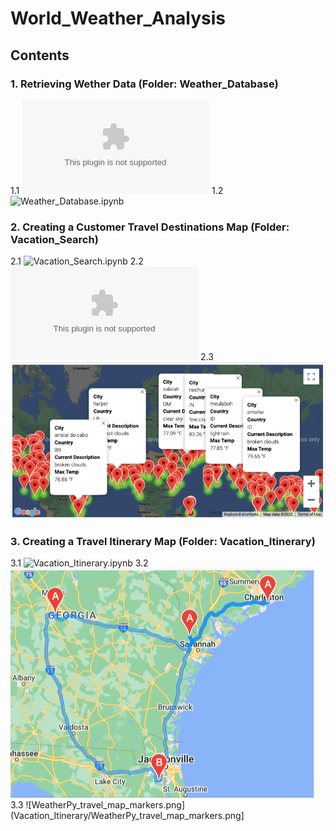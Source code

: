 # World_Weather_Analysis
## Contents

### 1. Retrieving Wether Data (Folder: Weather_Database)

1.1  ![WeatherPy_Database.csv](Weather_Database/WeatherPy_Database.csv)
1.2  ![Weather_Database.ipynb](Weather_Database/Weather_Database.ipynb)

### 2. Creating a Customer Travel Destinations Map (Folder: Vacation_Search)

2.1  ![Vacation_Search.ipynb](Vacation_Search/Vacation_Search.ipynb)
2.2  ![WeatherPy_vacation.csv](Vacation_Search/WeatherPy_vacation.csv)
2.3  ![WeatherPy_vacation_map.png](Vacation_Search/WeatherPy_vacation_map.png)

### 3. Creating a Travel Itinerary Map (Folder: Vacation_Itinerary)

3.1  ![Vacation_Itinerary.ipynb](Vacation_Itinerary/Vacation_Itinerary.ipynb)
3.2  ![WeatherPy_travel_map.png](Vacation_Itinerary/WeatherPy_travel_map.png)
3.3  ![WeatherPy_travel_map_markers.png](Vacation_Itinerary/WeatherPy_travel_map_markers.png]
